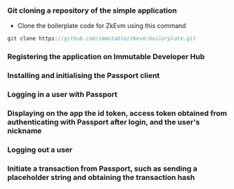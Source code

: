 ### Git cloning a repository of the simple application

- Clone the boilerplate code for ZkEvm using this command
``` javascript
git clone https://github.com/immutable/zkevm-boilerplate.git
```

### Registering the application on Immutable Developer Hub



### Installing and initialising the Passport client
### Logging in a user with Passport
### Displaying on the app the id token, access token obtained from authenticating with Passport after login, and the user's nickname
### Logging out a user
### Initiate a transaction from Passport, such as sending a placeholder string and obtaining the transaction hash
